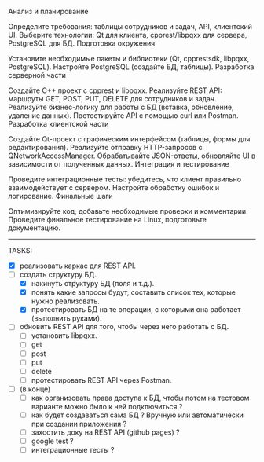 Анализ и планирование

Определите требования: таблицы сотрудников и задач, API, клиентский UI.
Выберите технологии: Qt для клиента, cpprest/libpqxx для сервера, PostgreSQL для БД.
Подготовка окружения

Установите необходимые пакеты и библиотеки (Qt, cpprestsdk, libpqxx, PostgreSQL).
Настройте PostgreSQL (создайте БД, таблицы).
Разработка серверной части

Создайте C++ проект с cpprest и libpqxx.
Реализуйте REST API: маршруты GET, POST, PUT, DELETE для сотрудников и задач.
Реализуйте бизнес-логику для работы с БД (вставка, обновление, удаление данных).
Протестируйте API с помощью curl или Postman.
Разработка клиентской части

Создайте Qt-проект с графическим интерфейсом (таблицы, формы для редактирования).
Реализуйте отправку HTTP-запросов с QNetworkAccessManager.
Обрабатывайте JSON-ответы, обновляйте UI в зависимости от полученных данных.
Интеграция и тестирование

Проведите интеграционные тесты: убедитесь, что клиент правильно взаимодействует с сервером.
Настройте обработку ошибок и логирование.
Финальные шаги

Оптимизируйте код, добавьте необходимые проверки и комментарии.
Проведите финальное тестирование на Linux, подготовьте документацию.

---

TASKS:
- [x] реализовать каркас для REST API.
- [ ] создать структуру БД.
    - [x] накинуть структуру БД (поля и т.д.).
    - [x] понять какие запросы будут, составить список тех, которые нужно реализовать.
    - [x] протестировать БД на те операции, с которыми она работает (выполнить руками). 
- [ ] обновить REST API для того, чтобы через него работать с БД.
    - [ ] установить libpqxx.
    - [ ] get
    - [ ] post
    - [ ] put
    - [ ] delete
    - [ ] протестировать REST API через Postman.

- [ ] (в конце) 
    - [ ] как организовать права доступа к БД, чтобы потом на тестовом варианте можно было к ней подключиться ?
    - [ ] как будет создаваться сама БД ? Вручную или автоматически при создании приложения ?
    - [ ] захостить доку на REST API (github pages) ? 
    - [ ] google test ? 
    - [ ] интеграционные тесты ?